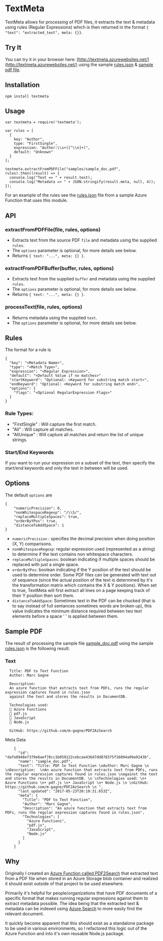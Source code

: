 # TextMeta

TextMeta allows for processing of PDF files, it extracts the text & metadata using rules (Regular Expressions) which is then returned in the format `{ "text": "extracted_text", meta: {}}`.

## Try It

You can try it in your browser here: [http://textmeta.azurewebsites.net/](http://textmeta.azurewebsites.net/) using the sample [rules.json](https://github.com/m-gagne/PDF2AzSearch/blob/master/functions/pdfmetafunc/rules.json) & [sample pdf file](https://github.com/m-gagne/PDF2AzSearch/blob/master/sample/sample_doc.pdf).

## Installation

    npm install textmeta

## Usage

    var textmeta = require('textmeta');

    var rules = [
      {
        key: "Author",
        type: "FirstSingle",
        expression: "Author:\\s+([^\\n]+)",
        default: "Unknown"
      }
    ];

    textmeta.extractFromPDFFile("samples/sample_doc.pdf", rules).then((result) => {
      console.log("Text => " + result.text);
      console.log("Metadata => " + JSON.stringify(result.meta, null, 4));
    });


For an example of the rules see the [rules.json](https://github.com/m-gagne/PDF2AzSearch/blob/master/functions/pdfmetafunc/rules.json) file from a sample Azure Function that uses this module.

## API

### extractFromPDFFile(file, rules, options)

* Extracts text from the source PDF `file` and metadata using the supplied `rules`.
* The `options` parameter is optional, for more details see below.
* Returns `{ text: "...", meta: {} }`.

### extractFromPDFBuffer(buffer, rules, options)


* Extracts text from the supplied `buffer` and metadata using the supplied `rules`.
* The `options` parameter is optional, for more details see below.
* Returns `{ text: "...", meta: {} }`.

### processText(file, rules, options)

* Returns metadata using the supplied `text`.
* The `options` parameter is optional, for more details see below.

## Rules

The format for a rule is

    {
      "key": "<Metadata Name>",
      "type": "<Match Type>",
      "expression": "<Regular Expression>",
      "default": "<Default Value if no matches>"
      "startKeyword": "Optional: <Keyword for substring match start>",
      "endKeyword": "Optional: <Keyword for substring match end>",
      "options": {
        "flags": "<Optional RegularExpression Flags>"
      }
    }

### Rule Types:

* "FirstSingle" : Will capture the first match.
* "All" : Will capture all matches.
* "AllUnique" : Will capture all matches and return the list of unique strings.

### Start/End Keywords

If you want to run your expression on a subset of the text, then specify the start/end keywords and only the text in between will be used.

## Options

The default `options` are

    {
        "numericPrecision": 0,
        "nonWhitespaceRegexp": "/\\S/",
        "replaceMultipleSpaces": true,
        "orderByYPos": true,
        "distanceToAddSpace": 1
    }

* `numericPrecision` : specifies the decimal precision when doing position (X, Y) comparisons.
* `nonWhitespaceRegexp`: regular expression used (represented as a string) to determine if the text contains non whitespace characters.
* `replaceMultipleSpaces`: boolean indicating if multiple spaces should be replaced with just a single space.
* `orderByYPos`: boolean indicating if the Y position of the text should be used to determine order. Some PDF files can be generated with text out of sequence (since the actual position of the text is determined by it's the transformation matrix which contains the X & Y positions). When set to true, TextMeta will first extract all lines on a page keeping track of their Y position then sort them.
* `distanceToAddSpace`: Sometimes text in the PDF can be chucked (that is to say instead of full sentances sometimes words are broken up), this value indicates the minimum distance required between two text elements before a space ' ' is applied between them.


## Sample PDF

The result of processing the sample file [sample_doc.pdf](https://github.com/m-gagne/PDF2AzSearch/blob/master/sample/sample_doc.pdf) using the sample [rules.json](https://github.com/m-gagne/PDF2AzSearch/blob/master/functions/pdfmetafunc/rules.json) is the following result:


### Text

      Title: PDF to Text Function
      Author: Marc Gagne 
      
      Description: 
      An azure function that extracts text from PDFs, runs the regular expression captures found in rules.json 
      against the text and stores the results in DocumentDB. 
      
      Technologies used: 
       Azure Functions 
       pdf.js 
       JavaScript 
       Node.js 
      
      GitHub: https://github.com/m-gagne/PDF2AzSearch 


Meta Data

        {
          "id": "dafe8948ef379e6aef78cc1b059122cebcae436d7dd878375f16094a99a9243b",
          "name": "sample_doc.pdf",
          "text": "Title: PDF to Text Function \nAuthor: Marc Gagne \n \nDescription:  \nAn azure function that extracts text from PDFs, runs the regular expression captures found in rules.json \nagainst the text and stores the results in DocumentDB. \n \nTechnologies used: \n• Azure Functions \n• pdf.js \n• JavaScript \n• Node.js \n \nGitHub: https://github.com/m-gagne/PDF2AzSearch \n ",
          "last_updated": "2017-05-23T20:10:31.653Z",
          "meta": {
            "Title": "PDF to Text Function",
            "Author": "Marc Gagne",
            "Description": "An azure function that extracts text from PDFs, runs the regular expression captures found in rules.json",
            "Technologies": [
              "Azure Functions",
              "pdf.js",
              "JavaScript",
              "Node.js"
            ]
          }
        }

## Why

Originally I created an [Azure Function called PDF2Search](https://github.com/m-gagne/PDF2AzSearch) that extracted text from a PDF file when stored in an Azure Storage blob container and realized it should exist outside of that project to be used elsewhere.

Primarily it's helpful for people/organizations that have PDF documents of a specific format that makes running regular expressions against them to extract metadata possible. The idea being that the extracted text & metadata can be indexed using [Azure Search](https://azure.microsoft.com/en-us/services/search/) to more easily find the relevant document.

It quickly become apparent that this should exist as a standalone package to be used in various environments, so I refactored this logic out of the Azure Function and into it's own reusable Node.js package.